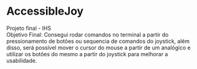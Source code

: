 # AccessibleJoy
Projeto final - IHS
<br />
Objetivo Final: Consegui rodar comandos no terminal a partir do pressionamento de botões ou sequencia de comandos do joystick, além disso, será possível mover o cursor do mouse a partir de um analógico e utilizar os botões do mesmo a partir do joystick para melhorar a usabilidade.
